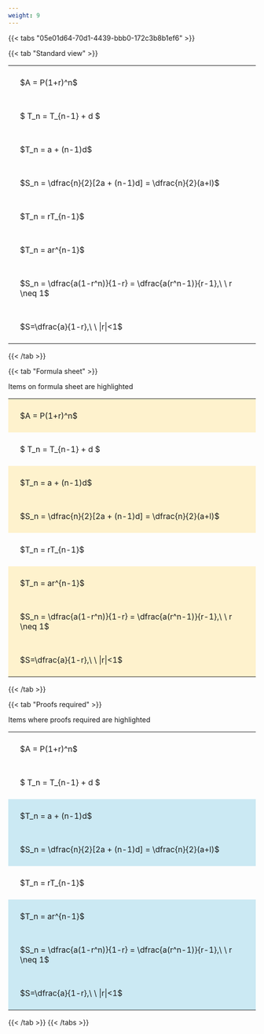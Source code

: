 ```yaml
---
weight: 9
---
```


{{< tabs "05e01d64-70d1-4439-bbb0-172c3b8b1ef6" >}}

{{< tab "Standard view" >}}

<style type="text/css">
#T_b9309 th.col_heading {
  text-align: left;
  font-size: 1em;
}
#T_b9309 td {
  text-align: left;
  font-size: 1em;
  padding: 1.5em;
}
</style>
<table id="T_b9309">
  <thead>
  </thead>
  <tbody>
    <tr>
      <td id="T_b9309_row0_col0" class="data row0 col0" >$A = P(1+r)^n$</td>
    </tr>
    <tr>
      <td id="T_b9309_row1_col0" class="data row1 col0" >$ T_n = T_{n-1} + d $</td>
    </tr>
    <tr>
      <td id="T_b9309_row2_col0" class="data row2 col0" >$T_n = a + (n-1)d$</td>
    </tr>
    <tr>
      <td id="T_b9309_row3_col0" class="data row3 col0" >$S_n = \dfrac{n}{2}[2a + (n-1)d] = \dfrac{n}{2}(a+l)$</td>
    </tr>
    <tr>
      <td id="T_b9309_row4_col0" class="data row4 col0" >$T_n = rT_{n-1}$</td>
    </tr>
    <tr>
      <td id="T_b9309_row5_col0" class="data row5 col0" >$T_n = ar^{n-1}$</td>
    </tr>
    <tr>
      <td id="T_b9309_row6_col0" class="data row6 col0" >$S_n = \dfrac{a(1-r^n)}{1-r} = \dfrac{a(r^n-1)}{r-1},\ \  r \neq 1$</td>
    </tr>
    <tr>
      <td id="T_b9309_row7_col0" class="data row7 col0" >$S=\dfrac{a}{1-r},\ \ |r|<1$</td>
    </tr>
  </tbody>
</table>
{{< /tab >}}

{{< tab "Formula sheet" >}}

Items on formula sheet are highlighted 
<br>
<style type="text/css">
#T_e27d7 th.col_heading {
  text-align: left;
  font-size: 1em;
}
#T_e27d7 td {
  text-align: left;
  font-size: 1em;
  padding: 1.5em;
}
#T_e27d7_row0_col0, #T_e27d7_row2_col0, #T_e27d7_row3_col0, #T_e27d7_row5_col0, #T_e27d7_row6_col0, #T_e27d7_row7_col0 {
  background-color: rgba(255,194,10, 0.2);
}
#T_e27d7_row1_col0, #T_e27d7_row4_col0 {
  background-color: rgba(0,0,0,0);
}
</style>
<table id="T_e27d7">
  <thead>
  </thead>
  <tbody>
    <tr>
      <td id="T_e27d7_row0_col0" class="data row0 col0" >$A = P(1+r)^n$</td>
    </tr>
    <tr>
      <td id="T_e27d7_row1_col0" class="data row1 col0" >$ T_n = T_{n-1} + d $</td>
    </tr>
    <tr>
      <td id="T_e27d7_row2_col0" class="data row2 col0" >$T_n = a + (n-1)d$</td>
    </tr>
    <tr>
      <td id="T_e27d7_row3_col0" class="data row3 col0" >$S_n = \dfrac{n}{2}[2a + (n-1)d] = \dfrac{n}{2}(a+l)$</td>
    </tr>
    <tr>
      <td id="T_e27d7_row4_col0" class="data row4 col0" >$T_n = rT_{n-1}$</td>
    </tr>
    <tr>
      <td id="T_e27d7_row5_col0" class="data row5 col0" >$T_n = ar^{n-1}$</td>
    </tr>
    <tr>
      <td id="T_e27d7_row6_col0" class="data row6 col0" >$S_n = \dfrac{a(1-r^n)}{1-r} = \dfrac{a(r^n-1)}{r-1},\ \  r \neq 1$</td>
    </tr>
    <tr>
      <td id="T_e27d7_row7_col0" class="data row7 col0" >$S=\dfrac{a}{1-r},\ \ |r|<1$</td>
    </tr>
  </tbody>
</table>
{{< /tab >}}

{{< tab "Proofs required" >}}

Items where proofs required are highlighted 
<br>
<style type="text/css">
#T_392ab th.col_heading {
  text-align: left;
  font-size: 1em;
}
#T_392ab td {
  text-align: left;
  font-size: 1em;
  padding: 1.5em;
}
#T_392ab_row0_col0, #T_392ab_row1_col0, #T_392ab_row4_col0 {
  background-color: rgba(0,0,0,0);
}
#T_392ab_row2_col0, #T_392ab_row3_col0, #T_392ab_row5_col0, #T_392ab_row6_col0, #T_392ab_row7_col0 {
  background-color: rgba(0,150,200, 0.2);
}
</style>
<table id="T_392ab">
  <thead>
  </thead>
  <tbody>
    <tr>
      <td id="T_392ab_row0_col0" class="data row0 col0" >$A = P(1+r)^n$</td>
    </tr>
    <tr>
      <td id="T_392ab_row1_col0" class="data row1 col0" >$ T_n = T_{n-1} + d $</td>
    </tr>
    <tr>
      <td id="T_392ab_row2_col0" class="data row2 col0" >$T_n = a + (n-1)d$</td>
    </tr>
    <tr>
      <td id="T_392ab_row3_col0" class="data row3 col0" >$S_n = \dfrac{n}{2}[2a + (n-1)d] = \dfrac{n}{2}(a+l)$</td>
    </tr>
    <tr>
      <td id="T_392ab_row4_col0" class="data row4 col0" >$T_n = rT_{n-1}$</td>
    </tr>
    <tr>
      <td id="T_392ab_row5_col0" class="data row5 col0" >$T_n = ar^{n-1}$</td>
    </tr>
    <tr>
      <td id="T_392ab_row6_col0" class="data row6 col0" >$S_n = \dfrac{a(1-r^n)}{1-r} = \dfrac{a(r^n-1)}{r-1},\ \  r \neq 1$</td>
    </tr>
    <tr>
      <td id="T_392ab_row7_col0" class="data row7 col0" >$S=\dfrac{a}{1-r},\ \ |r|<1$</td>
    </tr>
  </tbody>
</table>
{{< /tab >}}
{{< /tabs >}}